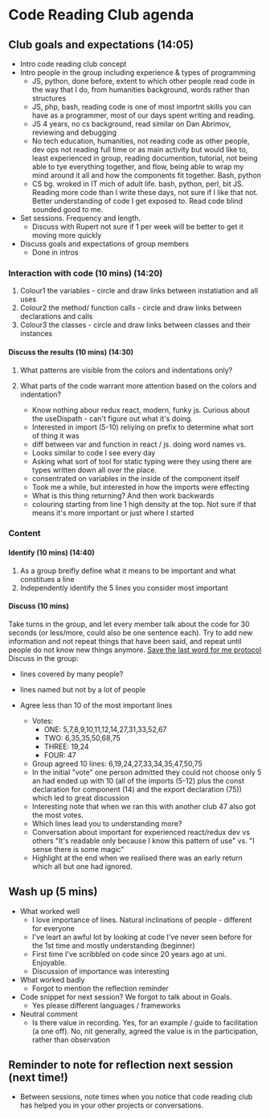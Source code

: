 # Code Reading Club agenda

## Club goals and expectations (14:05) 
- Intro code reading club concept
- Intro people in the group including experience & types of programming
    - JS, python, done before, extent to which other people read code in the way that I do, from humanities background, words rather than structures
    - JS, php, bash, reading code is one of most importnt skills you can have as a programmer, most of our days spent writing and reading.
    - JS 4 years, no cs background, read similar on Dan Abrimov, reviewing and debugging
    - No tech education, humanities, not reading code as other people, dev ops not reading full time or as main activity but would like to, least experienced in group, reading documention, tutorial, not being able to tye everything together, and flow, being able to wrap my mind around it all and how the components fit together. Bash, python
    - CS bg. wroked in IT mich of adult life. bash, python, perl, bit JS. Reading more code than I write these days, not sure if I like that not. Better understanding of code I get exposed to. Read code blind sounded good to me.
- Set sessions. Frequency and length.
    - Discuss with Rupert not sure if 1 per week will be better to get it moving more quickly
- Discuss goals and expectations of group members
    - Done in intros

### Interaction with code (10 mins) (14:20)
1. Colour1 the variables - circle and draw links between instatiation and all uses
1. Colour2 the method/ function calls - circle and draw links between declarations and calls
1. Colour3 the classes - circle and draw links between classes and their instances

#### Discuss the results (10 mins) (14:30)
1. What patterns are visible from the colors and indentations only?
1. What parts of the code warrant more attention based on the colors and indentation?

    - Know nothing abour redux react, modern, funky js. Curious about the useDispath - can't figure out what it's doing.
    - Interested in import (5-10) reliying on prefix to determine what sort of thing it was
    - diff between var and function in react / js. doing word names vs.
    - Looks similar to code I see every day
    - Asking what sort of tool for static typing were they using there are types written down all over the place.
    - consentrated on variables in the inside of the component itself
    - Took me a while, but interested in how the imports were effecting
    - What is this thing returning? And then work backwards
    - colouring starting from line 1 high density at the top. Not sure if that means it's more important or just where I started

### Content

#### Identify (10 mins) (14:40)
1. As a group breifly define what it means to be important and what constitues a line
1. Independently identify the 5 lines you consider most important

#### Discuss (10 mins)
Take turns in the group, and let every member talk about the code for 30 seconds (or less/more, could also be one sentence each). Try to add new information and not repeat things that have been said, and repeat until people do not know new things anymore.
[Save the last word for me protocol](https://lead.nwp.org/knowledgebase/save-the-last-word-for-me-protocol/)
Discuss in the group:
- lines covered by many people?
- lines named but not by a lot of people
- Agree less than 10 of the most important lines

    - Votes:
        - ONE: 5,7,8,9,10,11,12,14,27,31,33,52,67
        - TWO: 6,35,35,50,68,75
        - THREE: 19,24
        - FOUR: 47
    - Group agreed 10 lines: 6,19,24,27,33,34,35,47,50,75
    - In the initial "vote" one person admitted they could not choose only 5 an had ended up with 10 (all of the imports (5-12) plus the const declaration for component (14) and the export declaration (75)) which led to great discussion
    - Interesting note that when we ran this with another club 47 also got the most votes.
    - Which lines lead you to understanding more?
    - Conversation about important for experienced react/redux dev vs others "It's readable only because I know this pattern of use" vs. "I sense there is some magic"
    - Highlight at the end when we realised there was an early return which all but one had ignored.


## Wash up (5 mins)
- What worked well
    - I love importance of lines. Natural inclinations of people - different for everyone
    - I've leart an awful lot by looking at code I've never seen before for the 1st time and mostly understanding (beginner)
    - First time I've scribbled on code since 20 years ago at uni. Enjoyable.
    - Discussion of importance was interesting
- What worked badly
    - Forgot to mention the reflection reminder
- Code snippet for next session? We forgot to talk about in Goals.
    - Yes please different languages / frameworks
- Neutral comment
    - Is there value in recording. Yes, for an example / guide to facilitation (a one off). No, nit generally, agreed the value is in the participation, rather than observation

## Reminder to note for reflection next session (next time!)
- Between sessions, note times when you notice that code reading club has helped you in your other projects or conversations.
